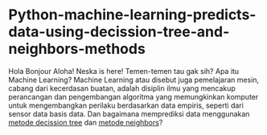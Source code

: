 # Python-machine-learning-predicts-data-using-decission-tree-and-neighbors-methods
Hola Bonjour Aloha! Neska is here! Temen-temen tau gak sih? Apa itu Machine Learning? Machine Learning atau disebut juga pemelajaran mesin, cabang dari kecerdasan buatan, adalah disiplin ilmu yang mencakup perancangan dan pengembangan algoritma yang memungkinkan komputer untuk mengembangkan perilaku berdasarkan data empiris, seperti dari sensor data basis data.
Dan bagaimana memprediksi data menggunakan [metode decission tree](https://github.com/neskamutiaraistri/Python-machine-learning-predicts-data-using-decission-tree-and-neighbors-methods/blob/a16539059fdfebd29009cb8ddbe55d8b984fde2d/Metode%20Decision%20Tree%201.py) dan [metode neighbors](https://github.com/neskamutiaraistri/Python-machine-learning-predicts-data-using-decission-tree-and-neighbors-methods/blob/a16539059fdfebd29009cb8ddbe55d8b984fde2d/Metode%20KNN%201.py)?
